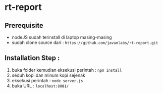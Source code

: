# rt-report

## Prerequisite
- nodeJS sudah terinstall di laptop masing-masing
- sudah clone source dari : `https://github.com/javanlabs/rt-report.git`

## Installation Step :
1. buka folder kemudian eksekusi perintah : `npm install`
2. seduh kopi dan minum kopi sejenak
3. eksekusi perintah : `node server.js`
4. buka URL : `localhost:8081/`

